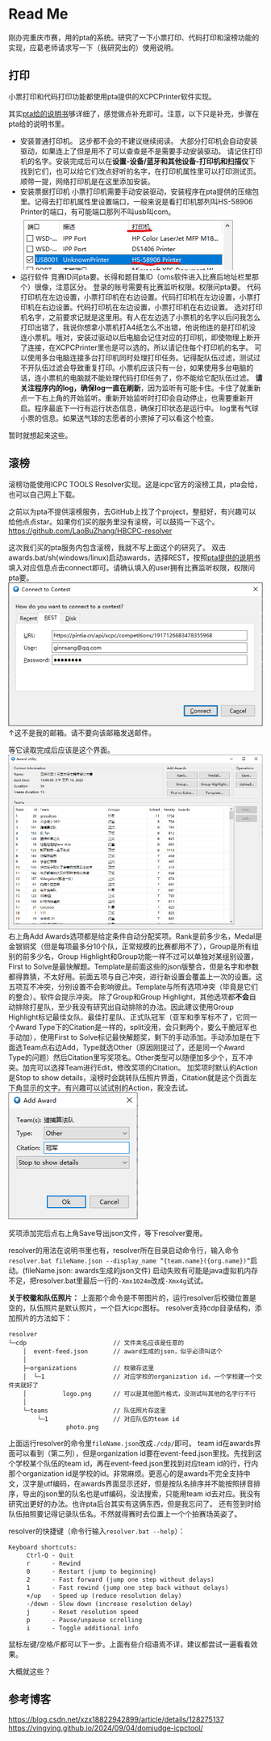 # Read Me

刚办完重庆市赛，用的pta的系统。研究了一下小票打印、代码打印和滚榜功能的实现，应葛老师请求写一下（我研究出的）使用说明。

## 打印

小票打印和代码打印功能都使用pta提供的XCPCPrinter软件实现。

其实[pta给的说明书](./attachments/百腾教育XCPC配套气球打印系统使用说明.pdf)够详细了，感觉做点补充即可。注意，以下只是补充，步骤在pta给的说明书里。

- 安装普通打印机。
    这步都不会的不建议继续阅读。
    大部分打印机会自动安装驱动，如果连上了但是用不了可以查查是不是需要手动安装驱动。
    请记住打印机的名字。安装完成后可以在**设置-设备/蓝牙和其他设备-打印机和扫描仪**下找到它们，也可以给它们改点好听的名字，在打印机属性里可以打印测试页。顺带一提，网络打印机是在这里添加安装。
- 安装票据打印机
    小票打印机需要手动安装驱动，安装程序在pta提供的压缩包里。记得去打印机属性里设置端口，一般来说是看打印机那列叫HS-58906 Printer的端口，有可能端口那列不叫usb叫com。
    ![](./attachments/port.png)
- 运行软件
    竞赛ID问pta要。长得和题目集ID（oms软件进入比赛后地址栏里那个）很像，注意区分。
    登录的账号需要有比赛监听权限。权限问pta要。
    代码打印机在左边设置，小票打印机在右边设置。代码打印机在左边设置，小票打印机在右边设置。代码打印机在左边设置，小票打印机在右边设置。
    选对打印机名字，之前要求记就是这里用。有人在左边选了小票机的名字以后问我怎么打印出错了，我说你想拿小票机打A4纸怎么不出错，他说他连的是打印机没连小票机。哦对，安装过驱动以后电脑会记住对应的打印机，即使物理上断开了连接，在XCPCPrinter里也是可以选的。所以请记住每个打印机的名字。
    可以使用多台电脑连接多台打印机同时处理打印任务。记得配队伍过滤，测试过不开队伍过滤会导致重复打印。小票机应该只有一台，如果使用多台电脑的话，连小票机的电脑就不能处理代码打印任务了，你不能给它配队伍过滤。
    **请关注程序内的log，确保log一直在刷新**，因为监听有可能卡住。卡住了就重新点一下右上角的开始监听。重新开始监听时打印会自动停止，也需要重新开启。程序最底下一行有运行状态信息，确保打印状态是运行中。
    log里有气球小票的信息。如果送气球的志愿者的小票掉了可以看这个检查。

暂时就想起来这些。

## 滚榜

滚榜功能使用ICPC TOOLS Resolver实现。这是icpc官方的滚榜工具，pta会给，也可以自己网上下载。

之前以为pta不提供滚榜服务，去GitHub上找了个project，整挺好，有兴趣可以给他点点star。如果你们买的服务里没有滚榜，可以鼓捣一下这个。https://github.com/LaoBuZhang/HBCPC-resolver

这次我们买的pta服务内包含滚榜，我就不写上面这个的研究了。
双击awards.bat/sh(windows/linux)启动awards，选择REST，按照[pta提供的说明书](./attachments/滚榜测试竞赛.pdf)填入对应信息点击connect即可。请确认填入的user拥有比赛监听权限，权限问pta要。
![](./attachments/award_connect.png)
↑这不是我的邮箱。请不要向该邮箱发送邮件。

等它读取完成后应该是这个界面。
![](./attachments/award_awarding.png)
右上角Add Awards选项都是给定条件自动分配奖项。Rank是前多少名，Medal是金银铜奖（但是每项最多分10个队，正常规模的比赛都用不了），Group是所有组别的前多少名，Group Highlight和Group功能一样不过可以单独对某组别设置，First to Solve是最快解题。Template是前面这些的json版整合，但是名字和参数都得靠猜，不太好用。前面五项与自己冲突，进行新设置会覆盖上一次的设置。这五项互不冲突，分别设置不会影响彼此。Template与所有选项冲突（毕竟是它们的整合）。软件会提示冲突。
除了Group和Group Highlight，其他选项都**不会**自动排除打星队，至少我没有研究出自动排除的办法。因此建议使用Group Highlight标记最佳女队、最佳打星队、正式队冠军（亚军和季军标不了，它同一个Award Type下的Citation是一样的，split没用，会只剩两个，要么干脆冠军也手动加），使用First to Solve标记最快解题奖，剩下的手动添加。手动添加是在下面选Team点右边Add，Type就选Other（原因刚提过了，还是同一个Award Type的问题）然后Citation里写奖项名。Other类型可以随便加多少个，互不冲突。加完可以选择Team进行Edit，修改奖项的Citation。
加奖项时默认的Action是Stop to show details，滚榜时会跳转队伍照片界面，Citation就是这个页面左下角显示的文字。有兴趣可以试试别的Action，我没去试。
![](./attachments/award_addaward.png)

奖项添加完后点右上角Save导出json文件，等下resolver要用。

resolver的用法在说明书里也有，resolver所在目录启动命令行，输入命令`resolver.bat fileName.json --display_name “{team.name}({org.name})”`启动。(fileName.json: awards生成的json文件)
启动失败有可能是java虚拟机内存不足，把resolver.bat里最后一行的`-Xmx1024m`改成`-Xmx4g`试试。

**关于校徽和队伍照片：**
上面那个命令是不带图片的，运行resolver后校徽位置是空的，队伍照片是默认照片，一个巨大icpc图标。
resolver支持cdp目录结构，添加照片的方法如下：
```
resolver
└─cdp                        // 文件夹名应该是任意的
    │  event-feed.json       // award生成的json，似乎必须叫这个
    │
    ├─organizations          // 校徽存这里
    │  └─1                   // 对应学校的organization id，一个学校建一个文件夹就好了
    │          logo.png      // 可以是其他图片格式，没测试叫其他的名字行不行
    │
    └─teams                  // 队伍照片存这里
        └─1                  // 对应队伍的team id
                photo.png
```
上面运行resolver的命令里`fileName.json`改成`./cdp/`即可。
team id在awards界面可以看到（第二列），但是organization id要在event-feed.json里找。先找到这个学校某个队伍的team id，再在event-feed.json里找到对应team id的行，行内那个organization id是学校的id。非常麻烦。更恶心的是awards不完全支持中文，汉字是utf编码，在awards界面显示还好，但是按队名排序并不能按照拼音排序，导出的json里的队名也是utf编码，没法搜索，只能用team id去对应。我没有研究出更好的办法。也许pta后台其实有这俩东西，但是我忘问了。
还有签到时给队伍拍照要记得记录队伍名。不然就得赛时去位置上一个个拍赛场英姿了。

resolver的快捷键（命令行输入`resolver.bat --help`）：
```
Keyboard shortcuts:
     Ctrl-Q - Quit
     r      - Rewind
     0      - Restart (jump to beginning)
     2      - Fast forward (jump one step without delays)
     1      - Fast rewind (jump one step back without delays)
     +/up   - Speed up (reduce resolution delay)
     -/down - Slow down (increase resolution delay)
     j      - Reset resolution speed
     p      - Pause/unpause scrolling
     i      - Toggle additional info
```
鼠标左键/空格/F都可以下一步。上面有些介绍语焉不详，建议都尝试一遍看看效果。

大概就这些？

## 参考博客
https://blog.csdn.net/xzx18822942899/article/details/128275137
https://vingying.github.io/2024/09/04/domjudge-icpctool/